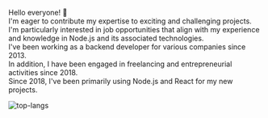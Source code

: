 Hello everyone! 👋\
I'm eager to contribute my expertise to exciting and challenging projects. I'm particularly interested in job opportunities that align with my experience and knowledge in Node.js and its associated technologies.\
I've been working as a backend developer for various companies since 2013. \
In addition, I have been engaged in freelancing and entrepreneurial activities since 2018.\
Since 2018, I've been primarily using Node.js and React for my new projects.


![top-langs](https://github-readme-stats.vercel.app/api/top-langs/?username=1gory&layout=compact&langs_count=6&hide=css,html,ruby,typescrypt)
